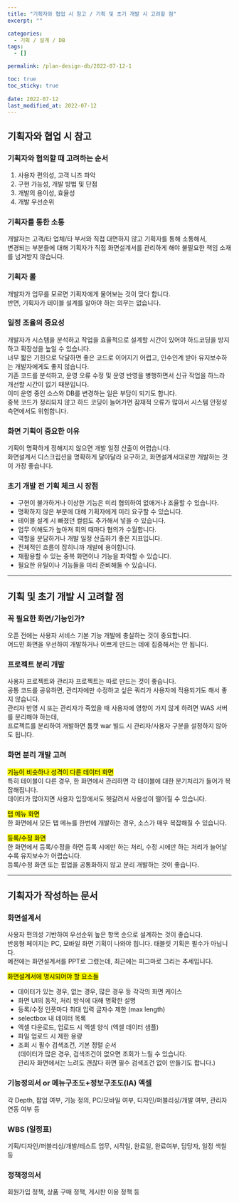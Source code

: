 ```yaml
---
title: "기획자와 협업 시 참고 / 기획 및 초기 개발 시 고려할 점"
excerpt: ""

categories:
  - 기획 / 설계 / DB
tags:
  - []

permalink: /plan-design-db/2022-07-12-1

toc: true
toc_sticky: true
 
date: 2022-07-12
last_modified_at: 2022-07-12
---
```


## 기획자와 협업 시 참고

### 기획자와 협의할 때 고려하는 순서
1. 사용자 편의성, 고객 니즈 파악
2. 구현 가능성, 개발 방법 및 단점
3. 개발의 용이성, 효율성
4. 개발 우선순위

### 기획자를 통한 소통
개발자는 고객/타 업체/타 부서와 직접 대면하지 않고 기획자를 통해 소통해서,  
변경되는 부분들에 대해 기획자가 직접 화면설계서를 관리하게 해야 불필요한 책임 소재를 넘겨받지 않습니다.

### 기획자 롤
개발자가 업무를 모르면 기획자에게 물어보는 것이 맞다 합니다.  
반면, 기획자가 테이블 설계를 알아야 하는 의무는 없습니다.

### 일정 조율의 중요성
개발자가 시스템을 분석하고 작업을 효율적으로 설계할 시간이 있어야 하드코딩을 방지하고 확장성을 높일 수 있습니다.  
너무 짧은 기힌으로 닥달하면 좋은 코드로 이어지기 어렵고, 인수인계 받아 유지보수하는 개발자에게도 좋지 않습니다.  
기존 코드를 분석하고, 운영 오류 수정 및 운영 반영을 병행하면서 신규 작업을 하느라 개선할 시간이 없기 때문입니다.  
이미 운영 중인 소스와 DB를 변경하는 일은 부담이 되기도 합니다.  
중복 코드가 정리되지 않고 하드 코딩이 늘어가면 잠재적 오류가 많아서 시스템 안정성 측면에서도 위험합니다.

### 화면 기획이 중요한 이유
기획이 명확하게 정해지지 않으면 개발 일정 산출이 어렵습니다.  
화면설계서 디스크립션을 명확하게 달아달라 요구하고, 화면설계서대로만 개발하는 것이 가장 좋습니다.

### 초기 개발 전 기획 체크 시 장점
- 구현이 불가하거나 이상한 기능은 미리 협의하여 없애거나 조율할 수 있습니다.
- 명확하지 않은 부분에 대해 기획자에게 미리 요구할 수 있습니다.
- 테이블 설계 시 빠졌던 컬럼도 추가해서 넣을 수 있습니다.
- 업무 이해도가 높아져 회의 때마다 협의가 수월합니다.
- 역할을 분담하거나 개발 일정 산출하기 좋은 지표입니다.
- 전체적인 흐름이 잡히니까 개발에 용이합니다.
- 재활용할 수 있는 중복 화면이나 기능을 파악할 수 있습니다.
- 필요한 유틸이나 기능들을 미리 준비해둘 수 있습니다.

---

## 기획 및 초기 개발 시 고려할 점

### 꼭 필요한 화면/기능인가?
오픈 전에는 사용자 서비스 기본 기능 개발에 충실하는 것이 중요합니다.  
어드민 화면을 우선하여 개발하거나 이쁘게 만드는 데에 집중해서는 안 됩니다.

### 프로젝트 분리 개발
사용자 프로젝트와 관리자 프로젝트는 따로 만드는 것이 좋습니다.  
공통 코드를 공유하면, 관리자에만 수정하고 싶은 쿼리가 사용자에 적용되기도 해서 좋지 않습니다.  
관리자 반영 시 또는 관리자가 죽었을 때 사용자에 영향이 가지 않게 하려면 WAS 서버를 분리해야 하는데,  
프로젝트를 분리하여 개발하면 톰캣 war 빌드 시 관리자/사용자 구분을 설정하지 않아도 됩니다.

### 화면 분리 개발 고려
<mark>기능이 비슷하나 성격이 다른 데이터 화면</mark>  
특히 테이블이 다른 경우, 한 화면에서 관리하면 각 테이블에 대한 분기처리가 들어가 복잡해집니다.  
데이터가 많아지면 사용자 입장에서도 헷갈려서 사용성이 떨어질 수 있습니다.  

<mark>탭 메뉴 화면</mark>  
한 화면에서 모든 탭 메뉴를 한번에 개발하는 경우, 소스가 매우 복잡해질 수 있습니다.

<mark>등록/수정 화면</mark>  
한 화면에서 등록/수정을 하면 등록 시에만 하는 처리, 수정 시에만 하는 처리가 늘어날수록 유지보수가 어렵습니다.  
등록/수정 화면 또는 팝업을 공통화하지 않고 분리 개발하는 것이 좋습니다.

---

## 기획자가 작성하는 문서
### 화면설계서
사용자 편의성 기반하여 우선순위 높은 항목 순으로 설계하는 것이 좋습니다.  
반응형 페이지는 PC, 모바일 화면 기획이 나와야 힙니다. 태블릿 기획은 필수가 아닙니다.  
예전에는 화면설계서를 PPT로 그렸는데, 최근에는 피그마로 그리는 추세입니다.

<mark>화면설계서에 명시되어야 할 요소들</mark>
- 데이터가 있는 경우, 없는 경우, 많은 경우 등 각각의 화면 케이스
- 화면 UI의 동작, 처리 방식에 대해 명확한 설명
- 등록/수정 인풋마다 최대 입력 글자수 제한 (max length)
- selectbox 내 데이터 목록
- 엑셀 다운로드, 업로드 시 엑셀 양식 (엑셀 데이터 샘플)
- 파일 업로드 시 제한 용량
- 조회 시 필수 검색조건, 기본 정렬 순서  
(데이터가 많은 경우, 검색조건이 없으면 조회가 느릴 수 있습니다.  
관리자 화면에서는 느려도 괜찮다 하면 필수 검색조건 없이 만들기도 합니다.)

### 기능정의서 or 메뉴구조도+정보구조도(IA) 엑셀
각 Depth, 팝업 여부, 기능 정의, PC/모바일 여부, 디자인/퍼블리싱/개발 여부, 관리자 연동 여부 등

### WBS (일정표)
기획/디자인/퍼블리싱/개발/테스트 업무, 시작일, 완료일, 완료여부, 담당자, 일정 색칠 등

### 정책정의서
회원가입 정책, 상품 구매 정책, 게시판 이용 정책 등
